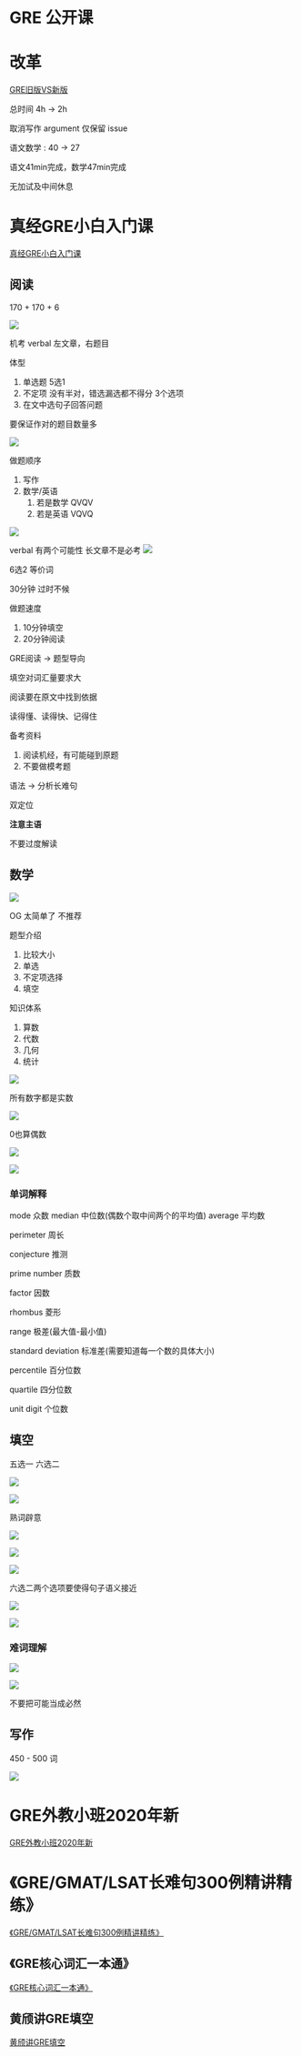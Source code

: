 # GRE 公开课

# 改革

[GRE旧版VS新版](https://www.bilibili.com/video/BV1cV4y1S7px/)

总时间 4h -> 2h

取消写作 argument 仅保留 issue

语文数学 : 40 -> 27

语文41min完成，数学47min完成

无加试及中间休息

# 真经GRE小白入门课

[真经GRE小白入门课](https://www.bilibili.com/video/BV13y4y1o7ST/)

## 阅读

170 + 170 + 6

![](Pics/reading001.png)

机考 verbal 左文章，右题目

体型
1. 单选题 5选1
2. 不定项 没有半对，错选漏选都不得分 3个选项
3. 在文中选句子回答问题

要保证作对的题目数量多

![](Pics/reading002.png)

做题顺序
1. 写作
2. 数学/英语
   1. 若是数学 QVQV
   2. 若是英语 VQVQ

![](Pics/reading003.png)

verbal 有两个可能性 长文章不是必考
![](Pics/reading004.png)

6选2 等价词

30分钟 过时不候

做题速度
1. 10分钟填空
2. 20分钟阅读

GRE阅读 -> 题型导向

填空对词汇量要求大

阅读要在原文中找到依据

读得懂、读得快、记得住

备考资料
1. 阅读机经，有可能碰到原题
2. 不要做模考题

语法 -> 分析长难句

双定位

**注意主语**

不要过度解读

## 数学

![](Pics/math001.png)

OG 太简单了 不推荐

题型介绍
1. 比较大小
2. 单选
3. 不定项选择
4. 填空

知识体系
1. 算数
2. 代数
3. 几何
4. 统计

![](Pics/math002.png)

所有数字都是实数

![](Pics/math003.png)

0也算偶数

![](Pics/math004.png)

![](Pics/math005.png)




### 单词解释

mode 众数
median 中位数(偶数个取中间两个的平均值)
average 平均数

perimeter 周长

conjecture 推测

prime number 质数

factor 因数

rhombus 菱形

range 极差(最大值-最小值)

standard deviation 标准差(需要知道每一个数的具体大小)

percentile 百分位数

quartile 四分位数

unit digit 个位数



## 填空

五选一 六选二

![](Pics/fillingblank001.png)

![](Pics/fillingblank002.png)

熟词辟意

![](Pics/fillingblank003.png)

![](Pics/fillingblank004.png)

![](Pics/fillingblank005.png)

六选二两个选项要使得句子语义接近

![](Pics/fillingblank006.png)

![](Pics/fillingblank007.png)

### 难词理解

![](Pics/fillingblank008.png)

![](Pics/fillingblank009.png)

不要把可能当成必然



## 写作

450 - 500 词

![](Pics/essay001.png)










# GRE外教小班2020年新

[GRE外教小班2020年新](https://www.bilibili.com/video/BV1vD4y1m7yr/)


# 《GRE/GMAT/LSAT长难句300例精讲精练》

[《GRE/GMAT/LSAT长难句300例精讲精练》](https://www.bilibili.com/video/BV1iC4y1H7AK/)

## 《GRE核心词汇一本通》

[《GRE核心词汇一本通》](https://www.bilibili.com/video/BV1u3411W7ir/)

## 黄颀讲GRE填空

[黄颀讲GRE填空](https://www.bilibili.com/video/BV19J411E7nT/)

